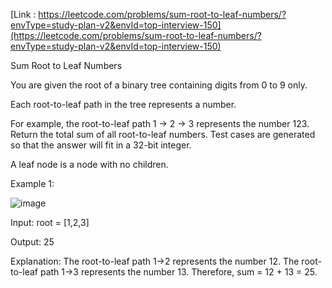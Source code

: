 [Link : https://leetcode.com/problems/sum-root-to-leaf-numbers/?envType=study-plan-v2&envId=top-interview-150](https://leetcode.com/problems/sum-root-to-leaf-numbers/?envType=study-plan-v2&envId=top-interview-150)

Sum Root to Leaf Numbers

You are given the root of a binary tree containing digits from 0 to 9 only.

Each root-to-leaf path in the tree represents a number.

For example, the root-to-leaf path 1 -> 2 -> 3 represents the number 123.
Return the total sum of all root-to-leaf numbers. Test cases are generated so that the answer will fit in a 32-bit integer.

A leaf node is a node with no children.

 

Example 1:

![image](https://github.com/Viv0508/100-days-of-code/assets/95094911/b69b815e-8582-4825-8fce-bd46ed9fb435)



Input: root = [1,2,3]

Output: 25

Explanation:
The root-to-leaf path 1->2 represents the number 12.
The root-to-leaf path 1->3 represents the number 13.
Therefore, sum = 12 + 13 = 25.
